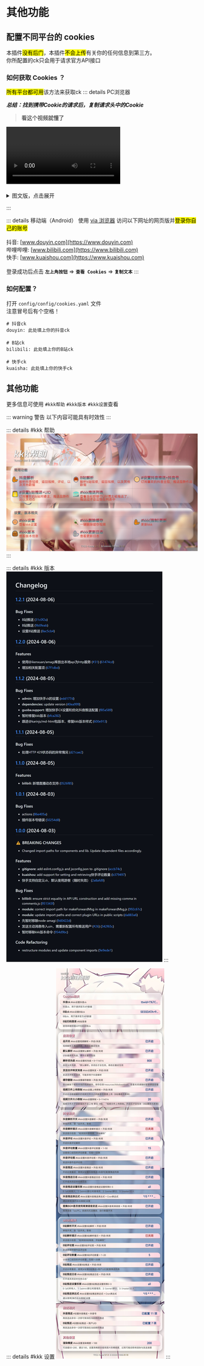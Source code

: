 # 其他功能

## 配置不同平台的 cookies
本插件<mark>没有后门</mark>，本插件<mark>不会上传</mark>有关你的任何信息到第三方。<br>
你所配置的ck只会用于请求官方API接口
### 如何获取 Cookies ？
<mark>所有平台都可用</mark>该方法来获取ck
::: details PC浏览器

**_总结：找到携带Cookie的请求后，复制请求头中的Cookie_**
> **看这个视频就懂了**
<div>
  <Video src="/kkkkkk-10086/video.mp4" />
</div>
<br>
<details>
<summary>图文版，点击展开</summary>

找到携带 Cookie 的请求复制请求头中的 Cookie

![img](../../public/intro/pic1.png)

</details>

:::

::: details 移动端（Android）
使用 [via 浏览器](https://res.viayoo.com/v1/via-release-cn.apk) 访问以下网址的网页版并<mark>登录你自己的账号</mark><br><br>抖音: [www.douyin.com](https://www.douyin.com) <br> 哔哩哔哩: [www.bilibili.com](https://www.bilibili.com) <br> 快手: [www.kuaishou.com](https://www.kuaishou.com)<br><br>登录成功后点击 **`左上角按钮`** => **`查看 Cookies`** => **`复制文本`**
:::

### 如何配置？
打开 `config/config/cookies.yaml` 文件<br>
注意冒号后有个空格！
```yaml{2,5,8}
# 抖音ck
douyin: 此处填上你的抖音ck

# B站ck
bilibili: 此处填上你的B站ck 

# 快手ck
kuaisha: 此处填上你的快手ck
```

## 其他功能
更多信息可使用 `#kkk帮助` `#kkk版本` `#kkk设置`查看

::: warning 警告
以下内容可能具有时效性
:::

::: details #kkk 帮助
![](../../public/intro/help.jpg)
:::

::: details #kkk 版本
![](../../public/intro/version.jpg)
:::

::: details #kkk 设置
![](../../public/intro/setting.jpg)
:::
